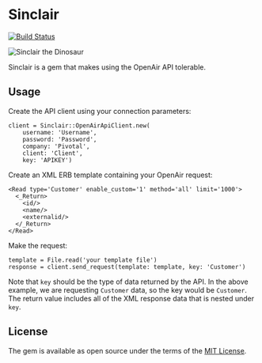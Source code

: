 # Sinclair

[![Build Status](https://travis-ci.org/pivotal/sinclair.svg)](https://travis-ci.org/pivotal/sinclair)

![Sinclair the Dinosaur](https://upload.wikimedia.org/wikipedia/en/a/a7/Sinclair_Oil_logo.svg)

Sinclair is a gem that makes using the OpenAir API tolerable.

## Usage

Create the API client using your connection parameters:

```
client = Sinclair::OpenAirApiClient.new(
	username: 'Username',
	password: 'Password',
	company: 'Pivotal',
	client: 'Client',
	key: 'APIKEY')
```

Create an XML ERB template containing your OpenAir request:

```
<Read type='Customer' enable_custom='1' method='all' limit='1000'>
  <_Return>
    <id/>
    <name/>
    <externalid/>
  </_Return>
</Read>

```

Make the request:

```
template = File.read('your template file')
response = client.send_request(template: template, key: 'Customer')
```

Note that `key` should be the type of data returned by the API. In the above example, we are requesting `Customer` data, so the key would be `Customer`. The return value includes all of the XML response data that is nested under `key`.

## License

The gem is available as open source under the terms of the [MIT License](http://opensource.org/licenses/MIT).

